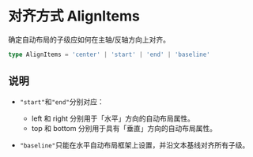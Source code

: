 # 对齐方式 AlignItems

确定自动布局的子级应如何在主轴/反轴方向上对齐。

```TypeScript
type AlignItems = 'center' | 'start' | 'end' | 'baseline'
```

## 说明

- `"start"`和`"end"`分别对应：
  - left 和 right 分别用于「水平」方向的自动布局属性。
  - top 和 bottom 分别用于具有「垂直」方向的自动布局属性。

- `"baseline"`只能在水平自动布局框架上设置，并沿文本基线对齐所有子级。
